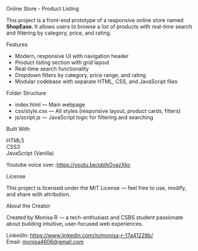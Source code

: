 Online Store - Product Listing

This project is a front-end prototype of a responsive online store named **ShopEase**. It allows users to browse a list of products with real-time search and filtering by category, price, and rating.

Features

- Modern, responsive UI with navigation header  
- Product listing section with grid layout  
- Real-time search functionality  
- Dropdown filters by category, price range, and rating  
- Modular codebase with separate HTML, CSS, and JavaScript files

Folder Structure

- index.html — Main webpage  
- css/style.css — All styles (responsive layout, product cards, filters)  
- js/script.js — JavaScript logic for filtering and searching  


Built With

HTML5  
CSS3  
JavaScript (Vanilla)



Youtube voice over :https://youtu.be/obihOvazXkc



License

This project is licensed under the MIT License — feel free to use, modify, and share with attribution.

About the Creator

Created by Monisa R — a tech-enthusiast and CSBS student passionate about building intuitive, user-focused web experiences.

LinkedIn: https://www.linkedin.com/in/monisa-r-17a41228b/  
Email: monisa4606@gmail.com


